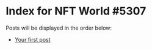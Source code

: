 # Index for NFT World #5307
Posts will be displayed in the order below:

- [Your first post](./001-first.md)

